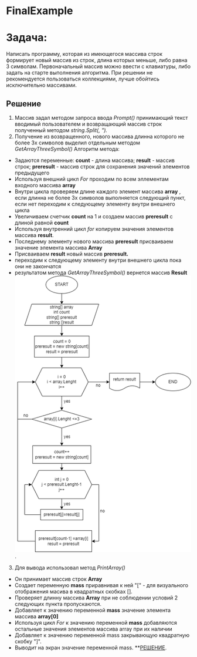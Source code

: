 # FinalExample
# Задача:
Написать программу, которая из имеющегося массива строк формирует новый массив из строк, длина которых меньше, либо равна 3 символам.
Первоначальный массив можно ввести с клавиатуры, либо задать на старте выполнения алгоритма. При решении не рекомендуется пользоваться коллекциями, лучше обойтись исключительно массивами.
## Решение 
1) Массив задал методом запроса ввода *Prompt()* принимающий текст вводимый пользователем и возвращающий массив строк полученный методом *string.Split(, ").*
2) Получение из возвращенного, нового массива длинна которого не более 3х символов выделил отдельным методом *GetArrayThreeSymbol()*
Алгоритм метода:
* Задаются переменные:
**count** - длина массива; 
**result** - массив строк; 
**preresult** - массив строк для сохранения значений элементов предыдущего 
* Используя внешний цикл *For* проходим по всем эллементам входного массива **array**
* Внутри цикла проверяем длинe каждого элемент массива **array** , если длинна не более 3х символов выполняется следующий пункт, если нет переходим к следующему элементу внутри внешнего цикла
* Увеличиваем счетчик **count** на 1 и создаем массив **preresult** с длиной равной **count**
* Используя внутренний цикл *for* копируем значения элементов массива **result**.
* Последнему элементу нового массива **preresult** присваиваем значение элемента массива **Array**
* Присваиваем **result** новый массив **preresult.**
* переходим к следующему элементу внутри внешнего цикла пока они не закончатся
* результатом метода *GetArrayThreeSymbol()* вернется массив **Result**
 ![Блок схема](https://github.com/1am6adman/FinalExample/blob/main/block_diagram/FinEXAM.png).
3) Для вывода использовал метод *PrintArray()*
* Он принимает массив строк **Array**
* Создает переменную **mass** приравнивая к ней "[" - для визуального отображения масива в квадратных скобках [].
* Проверяет длинну массива **Array**  при не соблюдении условий 2 следующих пункта пропускаются.
* Добавляет к значению переменной **mass** значение элемента массива **array[0]**
* Используя цикл *For* к значению переменной **mass** добавляются остальные значения элементов массива array при их наличии
* Добавляет к значению переменной mass закрывающую квадратную скобку "]".
* Выводит на экран значение переменной mass.
**[РЕШЕНИЕ](https://github.com/1am6adman/FinalExample/blob/main/prog/Program.cs).
